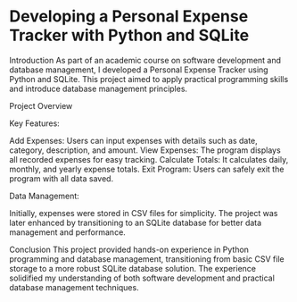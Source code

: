 # Developing a Personal Expense Tracker with Python and SQLite

Introduction
As part of an academic course on software development and database management, I developed a Personal Expense Tracker using Python and SQLite. This project aimed to apply practical programming skills and introduce database management principles.

Project Overview

Key Features:

Add Expenses: Users can input expenses with details such as date, category, description, and amount.
View Expenses: The program displays all recorded expenses for easy tracking.
Calculate Totals: It calculates daily, monthly, and yearly expense totals.
Exit Program: Users can safely exit the program with all data saved.

Data Management:

Initially, expenses were stored in CSV files for simplicity.
The project was later enhanced by transitioning to an SQLite database for better data management and performance.

Conclusion
This project provided hands-on experience in Python programming and database management, transitioning from basic CSV file storage to a more robust SQLite database solution. The experience solidified my understanding of both software development and practical database management techniques.